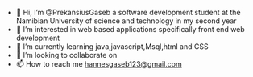 - 👋 Hi, I’m @PrekansiusGaseb a software development student at the Namibian University of science and technology in my second year
- 👀 I’m interested in web based applications specifically front end web development
- 🌱 I’m currently learning java,javascript,Msql,html and CSS
- 💞️ I’m looking to collaborate on 
- 📫 How to reach me hannesgaseb123@gmail.com

<!---
PrekansiusGaseb/PrekansiusGaseb is a ✨ special ✨ repository because its `README.md` (this file) appears on your GitHub profile.
You can click the Preview link to take a look at your changes.
--->
